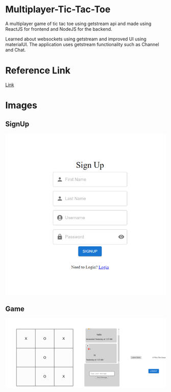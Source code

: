 # Multiplayer-Tic-Tac-Toe

A multiplayer game of tic tac toe using getstream api and made using ReactJS for frontend and NodeJS for the backend.

Learned about websockets using getstream and improved UI using materialUI. The application uses getstream functionality such as Channel and Chat. 

# Reference Link
[Link](https://youtu.be/Iw1YmBoOYb4)

# Images

## SignUp 
![](image/Signup.png)

## Game 
![](image/game.png)
